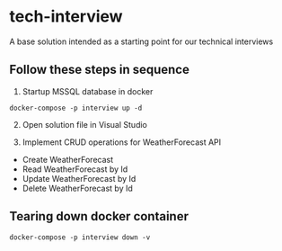 # tech-interview
A base solution intended as a starting point for our technical interviews

## Follow these steps in sequence

1. Startup MSSQL database in docker
```
docker-compose -p interview up -d
```

2. Open solution file in Visual Studio

3. Implement CRUD operations for WeatherForecast API
- Create WeatherForecast
- Read WeatherForecast by Id
- Update WeatherForecast by Id
- Delete WeatherForecast by Id

## Tearing down docker container
```
docker-compose -p interview down -v
```
